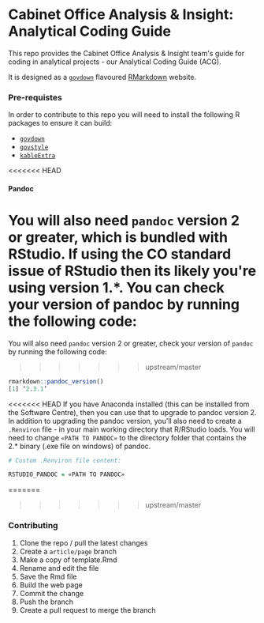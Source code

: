 # Cabinet Office Analysis & Insight: Analytical Coding Guide

This repo provides the Cabinet Office Analysis & Insight team's guide for coding in analytical projects - our Analytical Coding Guide (ACG).

It is designed as a [`govdown`](https://ukgovdatascience.github.io/govdown/) flavoured [RMarkdown](http://rmarkdown.rstudio.com) website.

### Pre-requistes
In order to contribute to this repo you will need to install the following R packages to ensure it can build:

* [`govdown`](https://ukgovdatascience.github.io/govdown/)
* [`govstyle`](http://ukgovdatascience.github.io/govstyle/index.html)
* [`kableExtra`](https://cran.r-project.org/package=kableExtra)

<<<<<<< HEAD
#### Pandoc
You will also need `pandoc` version 2 or greater, which is bundled with RStudio. If using the CO standard issue of RStudio then its likely you're using version 1.*. You can check your version of pandoc by running the following code:
=======
You will also need `pandoc` version 2 or greater, check your version of `pandoc` by running the following code:
>>>>>>> upstream/master

``` r
rmarkdown::pandoc_version()
[1] ‘2.3.1’
```

<<<<<<< HEAD
If you have Anaconda installed (this can be installed from the Software Centre), then you can use that to upgrade to pandoc version 2. In addition to upgrading the pandoc version, you'll also need to create a `.Renviron` file - in your main working directory that R/RStudio loads. You will need to change `«PATH TO PANDOC»` to the directory folder that contains the 2.* binary (.exe file on windows) of pandoc.

``` r
# Custom .Renviron file content:

RSTUDIO_PANDOC = «PATH TO PANDOC»

```


=======
>>>>>>> upstream/master
### Contributing

1. Clone the repo / pull the latest changes
2. Create a `article/page` branch
3. Make a copy of template.Rmd
4. Rename and edit the file
5. Save the Rmd file
6. Build the web page
7. Commit the change
8. Push the branch
9. Create a pull request to merge the branch
